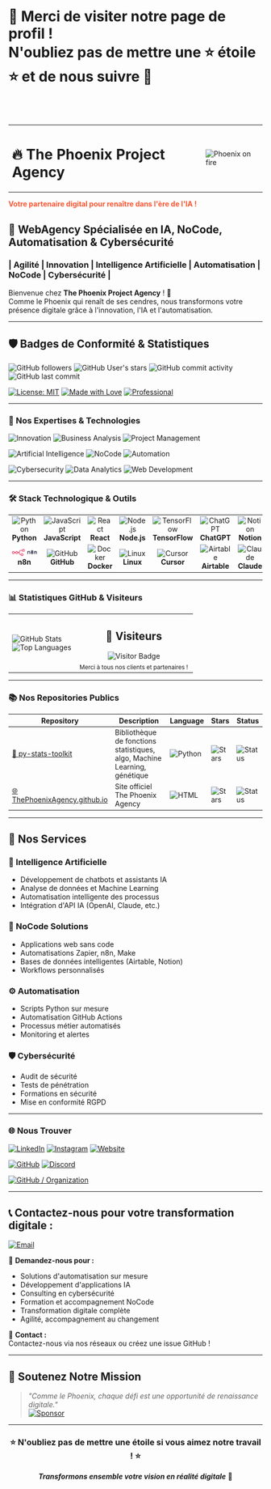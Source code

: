 # 🥇 **Merci de visiter notre page de profil ! <br>N'oubliez pas de mettre une ⭐ étoile ⭐ et de nous suivre 🤩**

<br><br>

<table>
  <tr>
    <td style="vertical-align: middle;">
      <h1>🔥 The Phoenix Project Agency</h1>
    </td>
    <td style="vertical-align: middle;">
      <img src="https://media.giphy.com/media/2A75RyXVzzSI2bx4Gj/giphy.gif" width="120" alt="Phoenix on fire"/>
    </td>
  </tr>
</table>

**<span style="color:#FF5733;"><b>Votre partenaire digital pour renaître dans l'ère de l'IA !</b></span>**

## 🚀 WebAgency Spécialisée en IA, NoCode, Automatisation & Cybersécurité
### | Agilité | Innovation | Intelligence Artificielle | Automatisation | NoCode | Cybersécurité |

Bienvenue chez **The Phoenix Project Agency** ! 🦅  
Comme le Phoenix qui renaît de ses cendres, nous transformons votre présence digitale grâce à l'innovation, l'IA et l'automatisation.


---

## 🛡️ Badges de Conformité & Statistiques

![GitHub followers](https://img.shields.io/github/followers/ThePhoenixAgency?style=for-the-badge&logo=github&logoColor=white)
![GitHub User's stars](https://img.shields.io/github/stars/ThePhoenixAgency?style=for-the-badge&logo=github&logoColor=white)
![GitHub commit activity](https://img.shields.io/github/commit-activity/m/ThePhoenixAgency/ThePhoenixAgency.github.io?style=for-the-badge&logo=github)
![GitHub last commit](https://img.shields.io/github/last-commit/ThePhoenixAgency/ThePhoenixAgency.github.io?style=for-the-badge&logo=github)

[![License: MIT](https://img.shields.io/badge/License-MIT-yellow.svg?style=for-the-badge)](https://opensource.org/licenses/MIT)
[![Made with Love](https://img.shields.io/badge/Made%20with-❤️-red.svg?style=for-the-badge)](https://github.com/ThePhoenixAgency)
[![Professional](https://img.shields.io/badge/Status-Professional-success?style=for-the-badge&logo=verified&logoColor=white)](https://github.com/ThePhoenixAgency)

---

### 🚀 Nos Expertises & Technologies

![Innovation](https://img.shields.io/badge/Innovation-FFDC00?style=for-the-badge&logo=sparkles&logoColor=black)
![Business Analysis](https://img.shields.io/badge/Business%20Analysis-6A4C93?style=for-the-badge&logo=googleanalytics&logoColor=white)
![Project Management](https://img.shields.io/badge/Project%20Management-FF851B?style=for-the-badge&logo=asana&logoColor=white)

![Artificial Intelligence](https://img.shields.io/badge/Artificial%20Intelligence-00BFFF?style=for-the-badge&logo=openai&logoColor=white)
![NoCode](https://img.shields.io/badge/NoCode-7B68EE?style=for-the-badge&logo=zapier&logoColor=white)
![Automation](https://img.shields.io/badge/Automation-FFD700?style=for-the-badge&logo=githubactions&logoColor=black)

![Cybersecurity](https://img.shields.io/badge/Cybersecurity-FF4136?style=for-the-badge&logo=hackthebox&logoColor=white)
![Data Analytics](https://img.shields.io/badge/Analytics-0074D9?style=for-the-badge&logo=chartdotjs&logoColor=white)
![Web Development](https://img.shields.io/badge/Web%20Development-61DAFB?style=for-the-badge&logo=react&logoColor=black)




---

### 🛠️ Stack Technologique & Outils

<table>
  <tr>
    <td align="center" width="90">
      <img src="https://cdn.jsdelivr.net/gh/devicons/devicon/icons/python/python-original.svg" width="50" alt="Python"/><br><b>Python</b>
    </td>
    <td align="center" width="90">
      <img src="https://cdn.jsdelivr.net/gh/devicons/devicon/icons/javascript/javascript-original.svg" width="50" alt="JavaScript"/><br><b>JavaScript</b>
    </td>
    <td align="center" width="90">
      <img src="https://cdn.jsdelivr.net/gh/devicons/devicon/icons/react/react-original.svg" width="50" alt="React"/><br><b>React</b>
    </td>
    <td align="center" width="90">
      <img src="https://cdn.jsdelivr.net/gh/devicons/devicon/icons/nodejs/nodejs-original.svg" width="50" alt="Node.js"/><br><b>Node.js</b>
    </td>
    <td align="center" width="90">
      <img src="https://cdn.jsdelivr.net/gh/devicons/devicon/icons/tensorflow/tensorflow-original.svg" width="50" alt="TensorFlow"/><br><b>TensorFlow</b>
    </td>
    <td align="center" width="90">
      <img src="https://upload.wikimedia.org/wikipedia/commons/0/04/ChatGPT_logo.svg" width="50" alt="ChatGPT"/><br><b>ChatGPT</b>
    </td>
    <td align="center" width="90">
      <img src="https://upload.wikimedia.org/wikipedia/commons/4/45/Notion_app_logo.png" width="50" alt="Notion"/><br><b>Notion</b>
    </td>
  </tr>
  <tr>
    <td align="center" width="90">
      <img src="https://raw.githubusercontent.com/n8n-io/n8n/master/assets/n8n-logo.png" width="50" alt="n8n"/><br><b>n8n</b>
    </td>
    <td align="center" width="90">
      <img src="https://github.githubassets.com/images/modules/logos_page/GitHub-Mark.png" width="50" alt="GitHub"/><br><b>GitHub</b>
    </td>
    <td align="center" width="90">
      <img src="https://www.docker.com/wp-content/uploads/2022/03/vertical-logo-monochromatic.png" width="50" alt="Docker"/><br><b>Docker</b>
    </td>
    <td align="center" width="90">
      <img src="https://cdn.jsdelivr.net/gh/devicons/devicon/icons/linux/linux-original.svg" width="50" alt="Linux"/><br><b>Linux</b>
    </td>
    <td align="center" width="90">
      <img src="https://avatars.githubusercontent.com/u/111241414?s=200&v=4" width="50" alt="Cursor"/><br><b>Cursor</b>
    </td>
    <td align="center" width="90">
      <img src="https://static.airtable.com/images/favicon/favicon-32x32.png" width="50" alt="Airtable"/><br><b>Airtable</b>
    </td>
    <td align="center" width="90">
      <img src="https://avatars.githubusercontent.com/u/61172227?s=200&v=4" width="50" alt="Claude"/><br><b>Claude</b>
    </td>
  </tr>
</table>

---

### 📊 Statistiques GitHub & Visiteurs

<table>
  <tr>
    <td>
      <img src="https://github-readme-stats.vercel.app/api?username=ThePhoenixAgency&show_icons=true&theme=tokyonight" alt="GitHub Stats"/><br>
      <img src="https://github-readme-stats.vercel.app/api/top-langs/?username=ThePhoenixAgency&layout=compact&theme=tokyonight" alt="Top Languages"/>
    </td>
    <td align="center" valign="middle" width="220">
      <h2 align="center">🤖 Visiteurs</h2>
      <img src="https://api.visitorbadge.io/api/visitors?path=ThePhoenixAgency&label=Clients%20Satisfaits&countColor=%2300ff00&labelColor=%23263759&labelFontSize=16&countFontSize=24&style=flat&badgeColor=%23007acc&icon=heart" alt="Visitor Badge" width="180"/>
      <br>
      <sub>Merci à tous nos clients et partenaires !</sub>
    </td>
  </tr>
</table>

---

### 📚 Nos Repositories Publics

| Repository | Description | Language | Stars | Status |
|------------|-------------|----------|-------|--------|
| [🐍 py-stats-toolkit](https://github.com/ThePhoenixAgency/py-stats-toolkit) | Bibliothèque de fonctions statistiques, algo, Machine Learning, génétique | ![Python](https://img.shields.io/badge/Python-3670A0?style=flat&logo=python&logoColor=ffdd54) | ![Stars](https://img.shields.io/github/stars/ThePhoenixAgency/py-stats-toolkit?style=flat) | ![Status](https://img.shields.io/badge/Status-Active-success) |
| [🌐 ThePhoenixAgency.github.io](https://github.com/ThePhoenixAgency/ThePhoenixAgency.github.io) | Site officiel The Phoenix Agency | ![HTML](https://img.shields.io/badge/HTML5-E34F26?style=flat&logo=html5&logoColor=white) | ![Stars](https://img.shields.io/github/stars/ThePhoenixAgency/ThePhoenixAgency.github.io?style=flat) | ![Status](https://img.shields.io/badge/Status-Active-success) |

---

## 💼 Nos Services

### 🤖 Intelligence Artificielle
- Développement de chatbots et assistants IA
- Analyse de données et Machine Learning
- Automatisation intelligente des processus
- Intégration d'API IA (OpenAI, Claude, etc.)

### 🎯 NoCode Solutions
- Applications web sans code
- Automatisations Zapier, n8n, Make
- Bases de données intelligentes (Airtable, Notion)
- Workflows personnalisés

### ⚙️ Automatisation
- Scripts Python sur mesure
- Automatisation GitHub Actions
- Processus métier automatisés
- Monitoring et alertes

### 🛡️ Cybersécurité
- Audit de sécurité
- Tests de pénétration
- Formations en sécurité
- Mise en conformité RGPD

---

### 🌐 Nous Trouver

[![LinkedIn](https://img.shields.io/badge/LinkedIn-0A66C2?style=for-the-badge&logo=linkedin&logoColor=white)](https://www.linkedin.com/company/phoenixproject-ai/)
[![Instagram](https://img.shields.io/badge/Instagram-E4405F?style=for-the-badge&logo=instagram&logoColor=white)](https://www.instagram.com/phoenixprojectai/)
[![Website](https://img.shields.io/badge/Website-FF7139?style=for-the-badge&logo=firefox&logoColor=white)](https://thephoenixagency.github.io)

[![GitHub](https://img.shields.io/badge/GitHub-181717?style=for-the-badge&logo=github&logoColor=white)](https://github.com/ThePhoenixAgency)
[![Discord](https://img.shields.io/badge/Discord-5865F2?style=for-the-badge&logo=discord&logoColor=white)](https://discordapp.com/users/687037223673004092)

[![GitHub / Organization](https://avatars.githubusercontent.com/u/210052573?s=64&v=4)](https://github.com/ThePhoenixAgency)

---

## 📞 **Contactez-nous pour votre transformation digitale :**

[![Email](https://img.shields.io/badge/Email-D14836?style=for-the-badge&logo=gmail&logoColor=white)](mailto:contact@phonproject.onmicrosoft.com)

💬 **Demandez-nous pour :**  
- Solutions d'automatisation sur mesure
- Développement d'applications IA  
- Consulting en cybersécurité  
- Formation et accompagnement NoCode  
- Transformation digitale complète
- Agilité, accompagnement au changement

📧 **Contact :**  
Contactez-nous via nos réseaux ou créez une issue GitHub !

---

## <a name="support-us"></a>💎 Soutenez Notre Mission

> _"Comme le Phoenix, chaque défi est une opportunité de renaissance digitale."_  
[![Sponsor](https://img.shields.io/badge/Sponsor-EA4AAA?style=for-the-badge&logo=githubsponsors&logoColor=white)](https://github.com/sponsors/ThePhoenixAgency)

---

<div align="center">

### ⭐ **N'oubliez pas de mettre une étoile si vous aimez notre travail !** ⭐

***Transformons ensemble votre vision en réalité digitale*** 🚀

</div>
